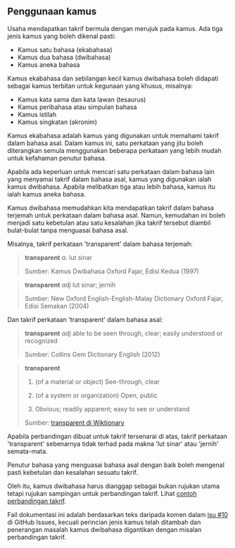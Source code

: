 ---
---

## Penggunaan kamus

Usaha mendapatkan takrif bermula dengan merujuk pada kamus.
Ada tiga jenis kamus yang boleh dikenal pasti:

* Kamus satu bahasa (ekabahasa)
* Kamus dua bahasa (dwibahasa)
* Kamus aneka bahasa

Kamus ekabahasa dan sebilangan kecil kamus dwibahasa boleh
didapati sebagai kamus terbitan untuk kegunaan yang khusus,
misalnya:

* Kamus kata sama dan kata lawan (tesaurus)
* Kamus peribahasa atau simpulan bahasa
* Kamus istilah
* Kamus singkatan (akronim)

Kamus ekabahasa adalah kamus yang digunakan untuk memahami
takrif dalam bahasa asal. Dalam kamus ini, satu perkataan
yang jitu boleh diterangkan semula menggunakan beberapa
perkataan yang lebih mudah untuk kefahaman penutur bahasa.

Apabila ada keperluan untuk mencari satu perkataan dalam
bahasa lain yang menyamai takrif dalam bahasa asal, kamus
yang digunakan ialah kamus dwibahasa. Apabila melibatkan
tiga atau lebih bahasa, kamus itu ialah kamus aneka bahasa.

Kamus dwibahasa memudahkan kita mendapatkan takrif dalam
bahasa terjemah untuk perkataan dalam bahasa asal. Namun,
kemudahan ini boleh menjadi satu kebetulan atau satu
kesalahan jika takrif tersebut diambil bulat-bulat tanpa
menguasai bahasa asal.

Misalnya, takrif perkataan 'transparent' dalam bahasa
terjemah:

> **transparent** *a.* lut sinar
>
> Sumber: Kamus Dwibahasa Oxford Fajar, Edisi Kedua (1997)

> **transparent** *adj* lut sinar; jernih
>
> Sumber: New Oxford English-English-Malay Dictionary
> Oxford Fajar, Edisi Semakan (2004)

Dan takrif perkataan 'transparent' dalam bahasa asal:

> **transparent** *adj* able to be seen through, clear;
> easily understood or recognized
>
> Sumber: Collins Gem Dictionary English (2012)

> **transparent**
>
> 1. (of a material or object) See-through, clear
>
> 2. (of a system or organization) Open, public
>
> 3. Obvious; readily apparent; easy to see or understand
>
> Sumber: [transparent di Wiktionary][wkt]

Apabila perbandingan dibuat untuk takrif tersenarai di atas,
takrif perkataan 'transparent' sebenarnya tidak terhad pada
makna 'lut sinar' atau 'jernih' semata-mata.

Penutur bahasa yang menguasai bahasa asal dengan baik boleh
mengenal pasti kebetulan dan kesalahan sesuatu takrif.

Oleh itu, kamus dwibahasa harus dianggap sebagai bukan
rujukan utama tetapi rujukan sampingan untuk perbandingan
takrif. Lihat [contoh perbandingan takrif][PN5].

Fail dokumentasi ini adalah berdasarkan teks daripada komen
dalam [isu #10][#10] di GitHub Issues, kecuali perincian
jenis kamus telah ditambah dan penerangan masalah kamus
dwibahasa digantikan dengan misalan perbandingan takrif.


  [wkt]: https://en.wiktionary.org/wiki/transparent
  [#10]: https://github.com/kmubiin/suaikata/issues/10
  [PN5]: takrif.md
